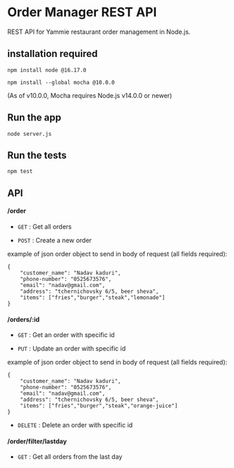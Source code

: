 # Order Manager REST API

REST API for Yammie restaurant order management in Node.js.

## installation required
```{javascript}
npm install node @16.17.0

npm install --global mocha @10.0.0

```
(As of v10.0.0, Mocha requires Node.js v14.0.0 or newer)

## Run the app
```{javascript}
node server.js
```
## Run the tests
```{javascript}
npm test
```
## API

#### /order
* `GET` : Get all orders

* `POST` : Create a new order

example of json order object to send in body of request (all fields required):

```{json}
{
    "customer_name": "Nadav kaduri",
    "phone-number": "0525673576", 
    "email": "nadav@gmail.com", 
    "address": "tchernichovsky 6/5, beer sheva", 
    "items": ["fries","burger","steak","lemonade"] 
}
```

#### /orders/:id
* `GET` : Get an order with specific id

* `PUT` : Update an order with specific id

example of json order object to send in body of request (all fields required):

```{json}
{
    "customer_name": "Nadav kaduri",
    "phone-number": "0525673576", 
    "email": "nadav@gmail.com", 
    "address": "tchernichovsky 6/5, beer sheva", 
    "items": ["fries","burger","steak","orange-juice"] 
}
```

* `DELETE` : Delete an order with specific id

#### /order/filter/lastday
* `GET` : Get all orders from the last day

